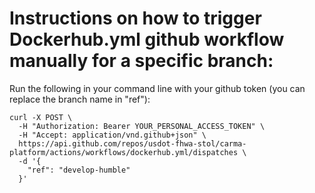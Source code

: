 # Instructions on how to trigger Dockerhub.yml github workflow manually for a specific branch:

Run the following in your command line with your github token (you can replace the branch name in "ref"):
```
curl -X POST \
  -H "Authorization: Bearer YOUR_PERSONAL_ACCESS_TOKEN" \
  -H "Accept: application/vnd.github+json" \
  https://api.github.com/repos/usdot-fhwa-stol/carma-platform/actions/workflows/dockerhub.yml/dispatches \
  -d '{
    "ref": "develop-humble"
  }'
```